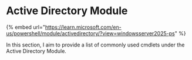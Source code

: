 # Active Directory Module

{% embed url="https://learn.microsoft.com/en-us/powershell/module/activedirectory/?view=windowsserver2025-ps" %}

In this section, I aim to provide a list of commonly used cmdlets under the Active Directory Module.
